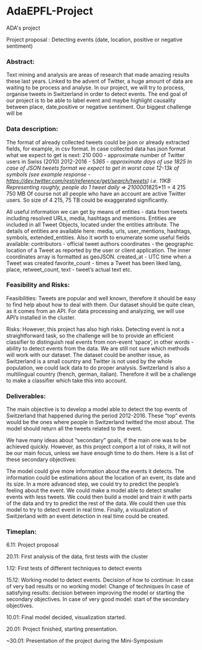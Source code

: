 # AdaEPFL-Project
ADA's project

Project proposal : Detecting events (date, location, positive or negative sentiment)


### Abstract:

Text mining and analysis are areas of research that made amazing results these last years. Linked to the advent of Twitter, a huge amount of data are waiting to be process and analyse. In our project, we will try to process, organise tweets in Switzerland in order to detect events. The end goal of our project is to be able to label event and maybe highlight causality between place, date,positive or negative sentiment. Our biggest challenge will be 

### Data description:

The format of already collected tweets could be json or already extracted fields, for example, in csv format.
In case collected data has json format what we expect to get is next: 
	210 000  - approximate number of Twitter users in Swiss (2010)
	2012-2016 - 5*365 - approximate days of use 1825
	In case of JSON tweets format we expect to get in worst case 12-13k of symbols (see example response -https://dev.twitter.com/rest/reference/get/search/tweets) i.e. 11KB
	Representing roughly, people do 1 tweet daily => 210000*1825*11 = 4 215 750 MB
Of course not all people who have an account are active Twitter users. So size of 4 215, 75 TB
could be exaggerated significantly. 

All useful information we can get by means of entities  - data from tweets including resolved URLs, media, hashtags and mentions. Entities are included in all Tweet Objects, located under the entities attribute. The details of entities are available here: media, urls, user_mentions, hashtags, symbols, extended_entities.
Also it worth to enumerate some useful fields available: 
contributors - official tweet authors
coordinates - the geographic location of a Tweet as reported by the user or client application. The inner coordinates array is formatted as geoJSON.
created_at - UTC time when a Tweet was created
favorite_count - times a Tweet has been liked
lang, place, retweet_count, text - tweet’s actual text
etc.
		
### Feasibility and Risks: 

Feasibilities:
Tweets are popular and well known, therefore it should be easy to find help about how to deal with them. Our dataset should be quite clean, as it comes from an API. For data processing and analyzing, we will use API’s installed in the cluster.


Risks:
However, this project has also high risks. Detecting event is not a straightforward task, so the challenge will be to provide an efficient classifier to distinguish real events from non-event ‘space’, in other words - ability to detect events from the data. We are still not sure which methods will work with our dataset. 
The dataset could be another issue, as Switzerland is a small country and Twitter is not used by the whole population, we could lack data to do proper analysis. Switzerland is also a multilingual country (french, german, italian). Therefore it will be a challenge to make a classifier which take this into account.

### Deliverables:

The main objective is to develop a model able to detect the top events of Switzerland that happened during the period 2012-2016. These “top” events would be the ones where people in Switzerland twitted the most about. The model should return all the tweets related to the event.
 
We have many ideas about “secondary” goals, if the main one was to be achieved quickly. However, as this project comport a lot of risks, it will not be our main focus, unless we have enough time to do them. Here is a list of these secondary objectives:


The model could give more information about the events it detects. The information could be estimations about the location of an event, its date and its size. In a more advanced step, we could try to predict the people’s feeling about the event.
We could make a model able to detect smaller events with less tweets.
We could then build a model and train it with parts of the data and try to predict the rest of the data. We could then use this model to try to detect event in real time.
Finally, a visualization of Switzerland with an event detection in real time could be created.

### Timeplan:

6.11: Project proposal

20.11: First analysis of the data, first tests with the cluster 

1.12: First tests of different techniques to detect events 

15.12: Working model to detect events. Decision of how to continue: 
       In case of very bad results or no working model: Change of techniques 
       In case of satisfying results: decision between improving the model or starting the secondary objectives. 
       In case of very good model: start of the secondary objectives. 
       
10.01: Final model decided, visualization started. 

20.01: Project finished, starting presentation. 

~30.01: Presentation of the project during the Mini-Symposium





